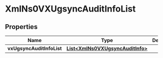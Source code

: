 
# XmlNs0VXUgsyncAuditInfoList

## Properties
Name | Type | Description | Notes
------------ | ------------- | ------------- | -------------
**vxUgsyncAuditInfoList** | [**List&lt;XmlNs0VXUgsyncAuditInfo&gt;**](XmlNs0VXUgsyncAuditInfo.md) |  |  [optional]



